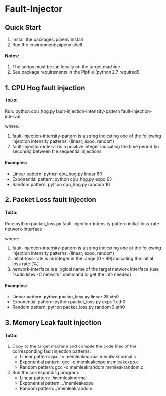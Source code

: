 # Fault-Injector
## Quick Start
1. Install the packages: pipenv install
2. Run the environment: pipenv shell

#### Notes:
1. The scrips must be run locally on the target machine
2. See package requirements in the Pipfile (python 2.7 required!)

## 1. CPU Hog fault injection

#### ToDo:
Run: python cpu_hog.py fault-injection-intensity-pattern fault-injection-interval

where:<br>
1. fault-injection-intensity-pattern is a string indicating one of the following injection intensity patterns: {linear, expo, random}
2. fault-injection-interval is a positive integer indicating the time period (in seconds) between the sequential injections

#### Examples:
* Linear pattern: python cpu_hog.py linear 60
* Exponential pattern: python cpu_hog.py expo 60
* Random pattern: python cpu_hog.py random 10


## 2. Packet Loss fault injection
#### ToDo:

Run: python packet_loss.py fault-injection-intensity-pattern initial-loss-rate network-interface

where:<br>
1. fault-injection-intensity-pattern is a string indicating one of the following injection intensity patterns: {linear, expo, random}
2. initial-loss-rate is an integer in the range [0 - 99] indicating the initial loss rate (%)
3. network-interface is a logical name of the target network interface (use "sudo lshw -C network" command to get the info needed)

#### Examples:
* Linear pattern: python packet_loss.py linear 25 eth0
* Exponential pattern: python packet_loss.py expo 1 eth0
* Random pattern: python packet_loss.py random 0 eth0


## 3. Memory Leak fault injection
#### ToDo:
1. Copy to the target machine and compile the code files of the corresponding fault injection patterns:
    * Linear pattern: gcc -o memleaknormal memleaknormal.c
    * Exponential pattern: gcc -o memleakexpo memleakexpo.c
    * Random pattern: gcc -o memleakrandom memleakrandom.c
2. Run the corresponding program:
    * Linear pattern: ./memleaknormal
    * Exponential pattern: ./memleakexpo
    * Random pattern: ./memleakrandom